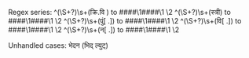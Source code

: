 Regex series:
^(\S+?)\s+(क्रि\.वि ) to ####\1####\1 \2
^(\S+?)\s+(स्त्री) to ####\1####\1 \2
^(\S+?)\s+(पुं[ .]) to ####\1####\1 \2
^(\S+?)\s+(वि[ .]) to ####\1####\1 \2
^(\S+?)\s+(न[ .]) to ####\1####\1 \2

Unhandled cases:
भेदन (भिद् ल्युट्)

